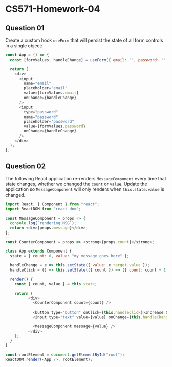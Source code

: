# CS571-Homework-04
## Question 01
Create a custom hook `useForm` that will persist the state of all form controls in a single object:
```javascript
const App = () => {
  const [formValues, handleChange] = useForm({ email: "", password: "" });

  return (
    <div>
      <input
        name="email"
        placeholder="email"
        value={formValues.email}
        onChange={handleChange}
      />
      <input
        type="password"
        name="password"
        placeholder="password"
        value={formValues.password}
        onChange={handleChange}
      />
    </div>
  );
};
```
  
## Question 02
The following React application re-renders `MessageComponent` every time that state changes, whether we changed the `count` or `value`.
Update the application so `MessageComponent` will only renders when `this.state.value` is changed.
```javascript
import React, { Component } from "react";
import ReactDOM from "react-dom";

const MessageComponent = props => {
  console.log(`rendering MSG`);
  return <div>{props.message}</div>;
};

const CounterComponent = props => <strong>{props.count}</strong>;

class App extends Component {
  state = { count: 0, value: "my message goes here" };

  handleChange = e => this.setState({ value: e.target.value });
  handleClick = () => this.setState(({ count }) => ({ count: count + 1 }));

  render() {
    const { count, value } = this.state;

    return (
          <div>
            <CounterComponent count={count} />
        
            <button type="button" onClick={this.handleClick}>Increase Count</button>
            <input type="text" value={value} onChange={this.handleChange} />

            <MessageComponent message={value} />
          </div>
    );
  }
}

const rootElement = document.getElementById("root");
ReactDOM.render(<App />, rootElement);

```
